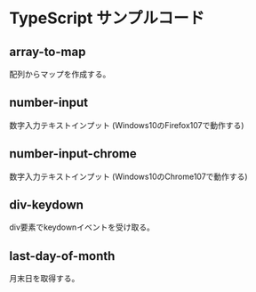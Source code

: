 # TypeScript サンプルコード

## array-to-map
配列からマップを作成する。

## number-input
数字入力テキストインプット (Windows10のFirefox107で動作する)

## number-input-chrome
数字入力テキストインプット (Windows10のChrome107で動作する)

## div-keydown
div要素でkeydownイベントを受け取る。

## last-day-of-month
月末日を取得する。

